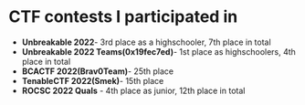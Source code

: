 # CTF contests I participated in

- **Unbreakable 2022**- 3rd place as a highschooler, 7th place in total
- **Unbreakable 2022 Teams(0x19fec7ed)**- 1st place as highschoolers, 4th place in total
- **BCACTF 2022(Brav0Team)**- 25th place
- **TenableCTF 2022(Smek)**- 15th place
- **ROCSC 2022 Quals** - 4th place as junior, 12th place in total
